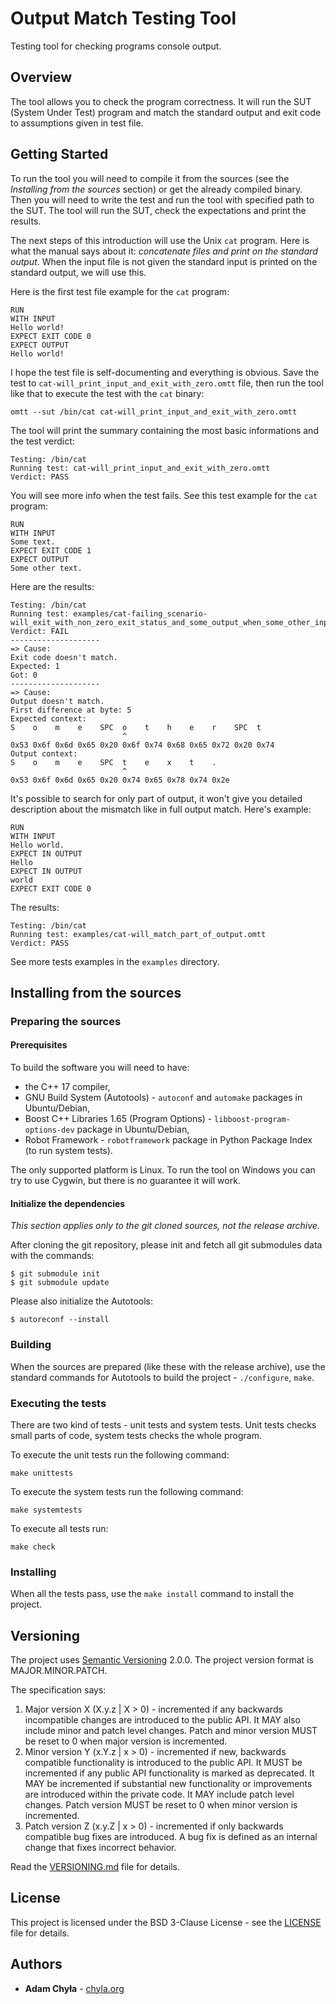 # Output Match Testing Tool

Testing tool for checking programs console output.


## Overview

The tool allows you to check the program correctness. It will run
the SUT (System Under Test) program and match the standard output
and exit code to assumptions given in test file.


## Getting Started

To run the tool you will need to compile it from the sources (see
the *Installing from the sources* section) or get the already
compiled binary. Then you will need to write the test and run
the tool with specified path to the SUT. The tool will run the SUT,
check the expectations and print the results.

The next steps of this introduction will use the Unix `cat` program.
Here is what the manual says about it: *concatenate files and print
on the standard output*. When the input file is not given the standard
input is printed on the standard output, we will use this.

Here is the first test file example for the `cat` program:

```
RUN
WITH INPUT
Hello world!
EXPECT EXIT CODE 0
EXPECT OUTPUT
Hello world!
```

I hope the test file is self-documenting and everything is obvious. Save
the test to `cat-will_print_input_and_exit_with_zero.omtt` file, then run
the tool like that to execute the test with the `cat` binary:

```
omtt --sut /bin/cat cat-will_print_input_and_exit_with_zero.omtt
```

The tool will print the summary containing the most basic informations
and the test verdict:

```
Testing: /bin/cat
Running test: cat-will_print_input_and_exit_with_zero.omtt
Verdict: PASS
```

You will see more info when the test fails. See this test example
for the `cat` program:

```
RUN
WITH INPUT
Some text.
EXPECT EXIT CODE 1
EXPECT OUTPUT
Some other text.
```

Here are the results:

```
Testing: /bin/cat
Running test: examples/cat-failing_scenario-will_exit_with_non_zero_exit_status_and_some_output_when_some_other_input_is_given.omtt
Verdict: FAIL
--------------------
=> Cause:
Exit code doesn't match.
Expected: 1
Got: 0
--------------------
=> Cause:
Output doesn't match.
First difference at byte: 5
Expected context:
S    o    m    e    SPC  o    t    h    e    r    SPC  t
                         ^
0x53 0x6f 0x6d 0x65 0x20 0x6f 0x74 0x68 0x65 0x72 0x20 0x74
Output context:
S    o    m    e    SPC  t    e    x    t    .
                         ^
0x53 0x6f 0x6d 0x65 0x20 0x74 0x65 0x78 0x74 0x2e
```

It's possible to search for only part of output, it won't give you detailed description about the mismatch like in full output match. Here's example:

```
RUN
WITH INPUT
Hello world.
EXPECT IN OUTPUT
Hello
EXPECT IN OUTPUT
world
EXPECT EXIT CODE 0
```

The results:

```
Testing: /bin/cat
Running test: examples/cat-will_match_part_of_output.omtt
Verdict: PASS
```

See more tests examples in the `examples` directory.


## Installing from the sources

### Preparing the sources

#### Prerequisites

To build the software you will need to have:

* the C++ 17 compiler,
* GNU Build System (Autotools) - `autoconf` and `automake` packages in Ubuntu/Debian,
* Boost C++ Libraries 1.65 (Program Options) - `libboost-program-options-dev` package in Ubuntu/Debian,
* Robot Framework - `robotframework` package in Python Package Index (to run system tests).

The only supported platform is Linux. To run the tool on Windows
you can try to use Cygwin, but there is no guarantee it will work.

#### Initialize the dependencies

*This section applies only to the git cloned sources, not the release
archive.*

After cloning the git repository, please init and fetch all git
submodules data with the commands:

```
$ git submodule init
$ git submodule update
```

Please also initialize the Autotools:

```
$ autoreconf --install
```


### Building

When the sources are prepared (like these with the release archive),
use the standard commands for Autotools to build
the project - `./configure`, `make`.


### Executing the tests

There are two kind of tests - unit tests and system tests. Unit tests
checks small parts of code, system tests checks the whole program.

To execute the unit tests run the following command:

```
make unittests
```

To execute the system tests  run the following command:

```
make systemtests
```

To execute all tests run:

```
make check
```


### Installing

When all the tests pass, use the `make install` command
to install the project.


## Versioning

The project uses [Semantic Versioning](https://semver.org) 2.0.0. The project version
format is MAJOR.MINOR.PATCH.

The specification says:

1. Major version X (X.y.z | X > 0) - incremented if any backwards incompatible
   changes are introduced to the public API. It MAY also include minor and patch
   level changes. Patch and minor version MUST be reset to 0 when major version
   is incremented.
2. Minor version Y (x.Y.z | x > 0) - incremented if new, backwards compatible
   functionality is introduced to the public API. It MUST be incremented if any public
   API functionality is marked as deprecated. It MAY be incremented if substantial
   new functionality or improvements are introduced within the private code. It MAY
   include patch level changes. Patch version MUST be reset to 0 when minor version
   is incremented.
3. Patch version Z (x.y.Z | x > 0) - incremented if only backwards compatible
   bug fixes are introduced. A bug fix is defined as an internal change that fixes
   incorrect behavior.

Read the [VERSIONING.md](VERSIONING.md) file for details.


## License

This project is licensed under the BSD 3-Clause License - see
the [LICENSE](LICENSE) file for details.


## Authors

* **Adam Chyła** - [chyla.org](https://chyla.org/)
